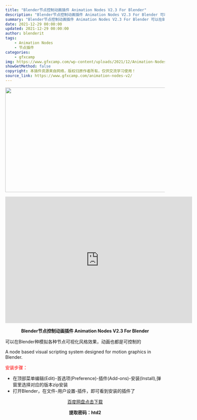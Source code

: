 ```yaml
---
title: "Blender节点控制动画插件 Animation Nodes V2.3 For Blender"
description: "Blender节点控制动画插件 Animation Nodes V2.3 For Blender 可以在Blender种模拟各种节点可视化风格效果，动画也都是可控制的 A node based vis..."
summary: "Blender节点控制动画插件 Animation Nodes V2.3 For Blender 可以在Blender种模拟各种节点可视化风格效果，动画也都是可控制的 A node based vis..."
date: 2021-12-29 00:00:00
updated: 2021-12-29 00:00:00
author: blenderit
tags: 
    - Animation Nodes
    - 节点插件
categories:
    - gfxcamp
img: https://www.gfxcamp.com/wp-content/uploads/2021/12/Animation-Nodes-V2.3-For-Blender.jpg
showGetMethod: false
copyright: 本插件资源来自网络，版权归原作者所有，仅供交流学习使用！
source_link: https://www.gfxcamp.com/animation-nodes-v2/
---
```

<div><p><img decoding="async" class="aligncenter size-full wp-image-101315" src="https://www.gfxcamp.com/wp-content/uploads/2021/12/Animation-Nodes-V2.3-For-Blender.jpg" data-src="https://www.gfxcamp.com/wp-content/uploads/2021/12/Animation-Nodes-V2.3-For-Blender.jpg" alt="" width="590" height="331" data-srcset="https://www.gfxcamp.com/wp-content/uploads/2021/12/Animation-Nodes-V2.3-For-Blender.jpg 590w, https://www.gfxcamp.com/wp-content/uploads/2021/12/Animation-Nodes-V2.3-For-Blender-150x84.jpg 150w" data-sizes="(max-width: 590px) 100vw, 590px"></p><p style="text-align: center;"><iframe loading="lazy" src="https://player.youku.com/embed/XNTgzMDI1NjE4NA==" width="590" height="400" frameborder="0" allowfullscreen="allowfullscreen" data-mce-fragment="1"></iframe></p><p style="text-align: center;"><strong>Blender节点控制动画插件 Animation Nodes V2.3 For Blender</strong></p><p>可以在Blender种模拟各种节点可视化风格效果，动画也都是可控制的</p><p>A node based visual scripting system designed for motion graphics in Blender.</p><p style="text-align: left;"><span style="color: #ff0000;">安装步骤：</span></p><ul>
<li>在顶部菜单编辑(Edit)-首选项(Preference)-插件(Add-ons)-安装(Install),弹窗里选择对应的版本zip安装</li>
<li>打开Blender，在文件-用户设置-插件，即可看到安装的插件了</li>
</ul><p style="text-align: center;"><a class="maxbutton-3 maxbutton maxbutton-baidu" target="_blank" rel="noopener" href="https://pan.baidu.com/s/1pNaSmAMduS5c6Q46ndxy5Q?pwd=htd2"><span class="mb-text">百度网盘点击下载</span></a></p><p style="text-align: center;"><strong>提取密码：htd2</strong></p></div>